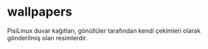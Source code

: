 # wallpapers
PisiLinux duvar kağıtları, gönüllüler tarafından kendi çekimleri olarak gönderilmiş olan resimlerdir.
